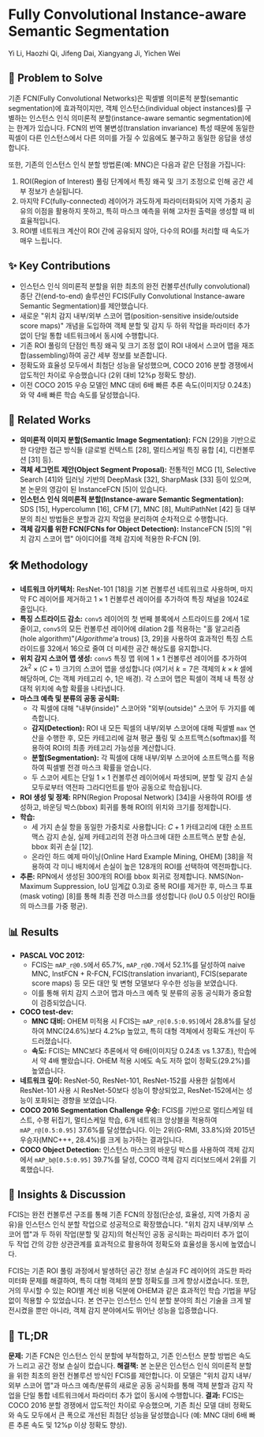 # Fully Convolutional Instance-aware Semantic Segmentation
Yi Li, Haozhi Qi, Jifeng Dai, Xiangyang Ji, Yichen Wei

## 🧩 Problem to Solve
기존 FCN(Fully Convolutional Networks)은 픽셀별 의미론적 분할(semantic segmentation)에 효과적이지만, 객체 인스턴스(individual object instances)를 구별하는 인스턴스 인식 의미론적 분할(instance-aware semantic segmentation)에는 한계가 있습니다. FCN의 번역 불변성(translation invariance) 특성 때문에 동일한 픽셀이 다른 인스턴스에서 다른 의미를 가질 수 있음에도 불구하고 동일한 응답을 생성합니다.

또한, 기존의 인스턴스 인식 분할 방법론(예: MNC)은 다음과 같은 단점을 가집니다:
1.  ROI(Region of Interest) 풀링 단계에서 특징 왜곡 및 크기 조정으로 인해 공간 세부 정보가 손실됩니다.
2.  마지막 FC(fully-connected) 레이어가 과도하게 파라미터화되어 지역 가중치 공유의 이점을 활용하지 못하고, 특히 마스크 예측을 위해 고차원 출력을 생성할 때 비효율적입니다.
3.  ROI별 네트워크 계산이 ROI 간에 공유되지 않아, 다수의 ROI를 처리할 때 속도가 매우 느립니다.

## ✨ Key Contributions
*   인스턴스 인식 의미론적 분할을 위한 최초의 완전 컨볼루션(fully convolutional) 종단 간(end-to-end) 솔루션인 FCIS(Fully Convolutional Instance-aware Semantic Segmentation)를 제안했습니다.
*   새로운 "위치 감지 내부/외부 스코어 맵(position-sensitive inside/outside score maps)" 개념을 도입하여 객체 분할 및 감지 두 하위 작업을 파라미터 추가 없이 단일 통합 네트워크에서 동시에 수행합니다.
*   기존 ROI 풀링의 단점인 특징 왜곡 및 크기 조정 없이 ROI 내에서 스코어 맵을 재조합(assembling)하여 공간 세부 정보를 보존합니다.
*   정확도와 효율성 모두에서 최첨단 성능을 달성했으며, COCO 2016 분할 경쟁에서 압도적인 차이로 우승했습니다 (2위 대비 12%p 정확도 향상).
*   이전 COCO 2015 우승 모델인 MNC 대비 6배 빠른 추론 속도(이미지당 0.24초)와 약 4배 빠른 학습 속도를 달성했습니다.

## 📎 Related Works
*   **의미론적 이미지 분할(Semantic Image Segmentation):** FCN [29]을 기반으로 한 다양한 접근 방식들 (글로벌 컨텍스트 [28], 멀티스케일 특징 융합 [4], 디컨볼루션 [31] 등).
*   **객체 세그먼트 제안(Object Segment Proposal):** 전통적인 MCG [1], Selective Search [41]와 딥러닝 기반의 DeepMask [32], SharpMask [33] 등이 있으며, 본 논문의 영감이 된 InstanceFCN [5]이 있습니다.
*   **인스턴스 인식 의미론적 분할(Instance-aware Semantic Segmentation):** SDS [15], Hypercolumn [16], CFM [7], MNC [8], MultiPathNet [42] 등 대부분의 최신 방법들은 분할과 감지 작업을 분리하여 순차적으로 수행합니다.
*   **객체 감지를 위한 FCN(FCNs for Object Detection):** InstanceFCN [5]의 "위치 감지 스코어 맵" 아이디어를 객체 감지에 적용한 R-FCN [9].

## 🛠️ Methodology
*   **네트워크 아키텍처:** ResNet-101 [18]을 기본 컨볼루션 네트워크로 사용하며, 마지막 FC 레이어를 제거하고 $1 \times 1$ 컨볼루션 레이어를 추가하여 특징 채널을 1024로 줄입니다.
*   **특징 스트라이드 감소:** `conv5` 레이어의 첫 번째 블록에서 스트라이드를 2에서 1로 줄이고, `conv5`의 모든 컨볼루션 레이어에 dilation 2를 적용하는 "홀 알고리즘(hole algorithm)"($Algorithme \text{`a trous}$) [3, 29]을 사용하여 효과적인 특징 스트라이드를 32에서 16으로 줄여 더 미세한 공간 해상도를 유지합니다.
*   **위치 감지 스코어 맵 생성:** `conv5` 특징 맵 위에 $1 \times 1$ 컨볼루션 레이어를 추가하여 $2k^2 \times (C+1)$ 크기의 스코어 맵을 생성합니다 (여기서 $k=7$은 객체의 $k \times k$ 셀에 해당하며, $C$는 객체 카테고리 수, 1은 배경). 각 스코어 맵은 픽셀이 객체 내 특정 상대적 위치에 속할 확률을 나타냅니다.
*   **마스크 예측 및 분류의 공동 공식화:**
    *   각 픽셀에 대해 "내부(inside)" 스코어와 "외부(outside)" 스코어 두 가지를 예측합니다.
    *   **감지(Detection):** ROI 내 모든 픽셀의 내부/외부 스코어에 대해 픽셀별 `max` 연산을 수행한 후, 모든 카테고리에 걸쳐 평균 풀링 및 소프트맥스(softmax)를 적용하여 ROI의 최종 카테고리 가능성을 계산합니다.
    *   **분할(Segmentation):** 각 픽셀에 대해 내부/외부 스코어에 소프트맥스를 적용하여 픽셀별 전경 마스크 확률을 얻습니다.
    *   두 스코어 세트는 단일 $1 \times 1$ 컨볼루션 레이어에서 파생되며, 분할 및 감지 손실 모두로부터 역전파 그라디언트를 받아 공동으로 학습됩니다.
*   **ROI 생성 및 정제:** RPN(Region Proposal Network) [34]을 사용하여 ROI를 생성하고, 바운딩 박스(bbox) 회귀를 통해 ROI의 위치와 크기를 정제합니다.
*   **학습:**
    *   세 가지 손실 항을 동일한 가중치로 사용합니다: $C+1$ 카테고리에 대한 소프트맥스 감지 손실, 실제 카테고리의 전경 마스크에 대한 소프트맥스 분할 손실, bbox 회귀 손실 [12].
    *   온라인 하드 예제 마이닝(Online Hard Example Mining, OHEM) [38]을 적용하여 각 미니 배치에서 손실이 높은 128개의 ROI를 선택하여 역전파합니다.
*   **추론:** RPN에서 생성된 300개의 ROI를 bbox 회귀로 정제합니다. NMS(Non-Maximum Suppression, IoU 임계값 0.3)로 중복 ROI를 제거한 후, 마스크 투표(mask voting) [8]를 통해 최종 전경 마스크를 생성합니다 (IoU 0.5 이상인 ROI들의 마스크를 가중 평균).

## 📊 Results
*   **PASCAL VOC 2012:**
    *   FCIS는 `mAP_r@0.5`에서 65.7%, `mAP_r@0.7`에서 52.1%를 달성하여 naive MNC, InstFCN + R-FCN, FCIS(translation invariant), FCIS(separate score maps) 등 모든 대안 및 변형 모델보다 우수한 성능을 보였습니다.
    *   이를 통해 위치 감지 스코어 맵과 마스크 예측 및 분류의 공동 공식화가 중요함이 검증되었습니다.
*   **COCO test-dev:**
    *   **MNC 대비:** OHEM 미적용 시 FCIS는 `mAP_r@[0.5:0.95]`에서 28.8%를 달성하여 MNC(24.6%)보다 4.2%p 높았고, 특히 대형 객체에서 정확도 개선이 두드러졌습니다.
    *   **속도:** FCIS는 MNC보다 추론에서 약 6배(이미지당 0.24초 vs 1.37초), 학습에서 약 4배 빨랐습니다. OHEM 적용 시에도 속도 저하 없이 정확도(29.2%)를 높였습니다.
*   **네트워크 깊이:** ResNet-50, ResNet-101, ResNet-152를 사용한 실험에서 ResNet-101 사용 시 ResNet-50보다 성능이 향상되었고, ResNet-152에서는 성능이 포화되는 경향을 보였습니다.
*   **COCO 2016 Segmentation Challenge 우승:** FCIS를 기반으로 멀티스케일 테스트, 수평 뒤집기, 멀티스케일 학습, 6개 네트워크 앙상블을 적용하여 `mAP_r@[0.5:0.95]` 37.6%를 달성했습니다. 이는 2위(G-RMI, 33.8%)와 2015년 우승자(MNC+++, 28.4%)를 크게 능가하는 결과입니다.
*   **COCO Object Detection:** 인스턴스 마스크의 바운딩 박스를 사용하여 객체 감지에서 `mAP_b@[0.5:0.95]` 39.7%를 달성, COCO 객체 감지 리더보드에서 2위를 기록했습니다.

## 🧠 Insights & Discussion
FCIS는 완전 컨볼루션 구조를 통해 기존 FCN의 장점(단순성, 효율성, 지역 가중치 공유)을 인스턴스 인식 분할 작업으로 성공적으로 확장했습니다. "위치 감지 내부/외부 스코어 맵"과 두 하위 작업(분할 및 감지)의 혁신적인 공동 공식화는 파라미터 추가 없이 두 작업 간의 강한 상관관계를 효과적으로 활용하여 정확도와 효율성을 동시에 높였습니다.

FCIS는 기존 ROI 풀링 과정에서 발생하던 공간 정보 손실과 FC 레이어의 과도한 파라미터화 문제를 해결하여, 특히 대형 객체의 분할 정확도를 크게 향상시켰습니다. 또한, 거의 무시할 수 있는 ROI별 계산 비용 덕분에 OHEM과 같은 효과적인 학습 기법을 부담 없이 적용할 수 있었습니다. 본 연구는 인스턴스 인식 분할 분야의 최신 기술을 크게 발전시켰을 뿐만 아니라, 객체 감지 분야에서도 뛰어난 성능을 입증했습니다.

## 📌 TL;DR
**문제:** 기존 FCN은 인스턴스 인식 분할에 부적합하고, 기존 인스턴스 분할 방법은 속도가 느리고 공간 정보 손실이 컸습니다.
**해결책:** 본 논문은 인스턴스 인식 의미론적 분할을 위한 최초의 완전 컨볼루션 방식인 FCIS를 제안합니다. 이 모델은 "위치 감지 내부/외부 스코어 맵"과 마스크 예측/분류의 새로운 공동 공식화를 통해 객체 분할과 감지 작업을 단일 통합 네트워크에서 파라미터 추가 없이 동시에 수행합니다.
**결과:** FCIS는 COCO 2016 분할 경쟁에서 압도적인 차이로 우승했으며, 기존 최신 모델 대비 정확도와 속도 모두에서 큰 폭으로 개선된 최첨단 성능을 달성했습니다 (예: MNC 대비 6배 빠른 추론 속도 및 12%p 이상 정확도 향상).